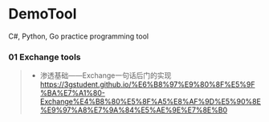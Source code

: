 # DemoTool
C#, Python, Go practice programming tool


### 01 Exchange tools
> - 渗透基础——Exchange一句话后门的实现 https://3gstudent.github.io/%E6%B8%97%E9%80%8F%E5%9F%BA%E7%A1%80-Exchange%E4%B8%80%E5%8F%A5%E8%AF%9D%E5%90%8E%E9%97%A8%E7%9A%84%E5%AE%9E%E7%8E%B0
